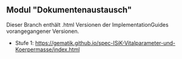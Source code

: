 ## Modul "Dokumentenaustausch" 


Dieser Branch enthält .html Versionen der ImplementationGuides vorangegangener Versionen. 

- Stufe 1: https://gematik.github.io/spec-ISiK-Vitalparameter-und-Koerpermasse/index.html
